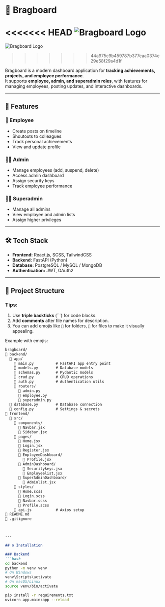 # 🎯 Bragboard

<<<<<<< HEAD
![Bragboard Logo](https://static.cdnlogo.com/logos/f/9/flipboard_800.png)  
=======
![Bragboard Logo](https://png.pngtree.com/png-clipart/20220627/original/pngtree-letter-b-logo-design-vector-sign-business-card-templates-png-image_8209135.png)  
>>>>>>> 44a975c9b459787b377eaa0374e29e58f29a4d1f

Bragboard is a modern dashboard application for **tracking achievements, projects, and employee performance**.  
It supports **employee, admin, and superadmin roles**, with features for managing employees, posting updates, and interactive dashboards.

---

## 🚀 Features

### 🌟 Employee
- Create posts on timeline  
- Shoutouts to colleagues  
- Track personal achievements  
- View and update profile  

### 👩‍💼 Admin
- Manage employees (add, suspend, delete)  
- Access admin dashboard  
- Assign security keys  
- Track employee performance  

### 🧑‍💻 Superadmin
- Manage all admins  
- View employee and admin lists  
- Assign higher privileges  

---

## 🛠 Tech Stack

- **Frontend:** React.js, SCSS, TailwindCSS  
- **Backend:** FastAPI (Python)  
- **Database:** PostgreSQL / MySQL / MongoDB  
- **Authentication:** JWT, OAuth2  

---

## 📁 Project Structure


### Tips:
1. Use **triple backticks** (\`\`\`) for code blocks.  
2. Add **comments** after file names for description.  
3. You can add emojis like `📂` for folders, `📄` for files to make it visually appealing.  

Example with emojis:

```markdown
bragboard/
📁 backend/
  📁 app/
    📄 main.py          # FastAPI app entry point
    📄 models.py        # Database models
    📄 schemas.py       # Pydantic models
    📄 crud.py          # CRUD operations
    📄 auth.py          # Authentication utils
    📁 routers/
      📄 admin.py
      📄 employee.py
      📄 superadmin.py
  📄 database.py        # Database connection
  📄 config.py          # Settings & secrets
📁 frontend/
  📁 src/
    📁 components/
      📄 Navbar.jsx
      📄 Sidebar.jsx
    📁 pages/
      📄 Home.jsx
      📄 Login.jsx
      📄 Register.jsx
      📁 EmployeeDashboard/
        📄 Profile.jsx
      📁 AdminDashboard/
        📄 Securitykeys.jsx
        📄 Employeelist.jsx
      📁 SuperAdminDashboard/
        📄 Adminlist.jsx
    📁 styles/
      📄 Home.scss
      📄 Login.scss
      📄 Navbar.scss
      📄 Profile.scss
    📄 api.js           # Axios setup
📄 README.md
📄 .gitignore



---

## ⚙️ Installation

### Backend
```bash
cd backend
python -m venv venv
# On Windows
venv\Scripts\activate
# On macOS/Linux
source venv/bin/activate

pip install -r requirements.txt
uvicorn app.main:app --reload
